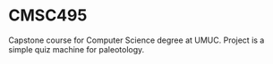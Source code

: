 # CMSC495

Capstone course for Computer Science degree at UMUC. Project is a simple quiz machine for paleotology. 

